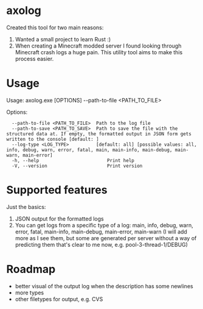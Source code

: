 # axolog

Created this tool for two main reasons:
1. Wanted a small project to learn Rust :)
2. When creating a Minecraft modded server I found looking through Minecraft crash logs a huge pain. This utility tool aims to make this process easier.

# Usage

Usage: axolog.exe [OPTIONS] --path-to-file <PATH_TO_FILE>

Options:

      --path-to-file <PATH_TO_FILE>  Path to the log file
      --path-to-save <PATH_TO_SAVE>  Path to save the file with the structured data at. If empty, the formatted output in JSON form gets written to the console [default: ]
      --log-type <LOG_TYPE>          [default: all] [possible values: all, info, debug, warn, error, fatal, main, main-info, main-debug, main-warn, main-error]
      -h, --help                         Print help
      -V, --version                      Print version

# Supported features

Just the basics: 
1. JSON output for the formatted logs
2. You can get logs from a specific type of a log: main, info, debug, warn, error, fatal, main-info, main-debug, main-error, main-warn (I will add more as I see them, but some are generated per server without a way of predicting them that's clear to me now, e.g. pool-3-thread-1/DEBUG)

# Roadmap

- better visual of the output log when the description has some newlines
- more types
- other filetypes for output, e.g. CVS
